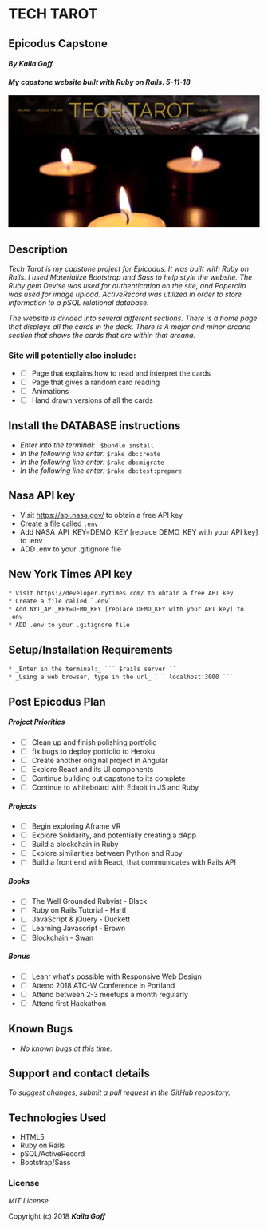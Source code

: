 # TECH TAROT
## Epicodus Capstone

#### _By Kaila Goff_   

#### _My capstone website built with Ruby on Rails. 5-11-18_

<kbd><img src="app/assets/images/screenshot.png"></kbd>

## Description
_Tech Tarot is my capstone project for Epicodus. It was built with Ruby on Rails. I used  Materialize Bootstrap and Sass to help style the website. The Ruby gem Devise was used for authentication on the site, and Paperclip was used for image upload. ActiveRecord was utilized in order to store information to a pSQL relational database._

_The website is divided into several different sections. There is a home page that displays all the cards in the deck. There is A major and minor arcana section that shows the cards that are within that arcana._

### Site will potentially also include:

  * - [ ] Page that explains how to read and interpret the cards
  * - [ ] Page that gives a random card reading
  * - [ ] Animations
  * - [ ] Hand drawn versions of all the cards

## Install the DATABASE instructions

  * _Enter into the terminal:_ ``` $bundle install```
  * _In the following line enter:_ ```$rake db:create```
  * _In the following line enter:_ ```$rake db:migrate```
  * _In the following line enter:_ ```$rake db:test:prepare```

## Nasa API key

  * Visit https://api.nasa.gov/ to obtain a free API key
  * Create a file called `.env`
  * Add NASA_API_KEY=DEMO_KEY [replace DEMO_KEY with your API key] to .env
  * ADD .env to your .gitignore file

## New York Times API key

    * Visit https://developer.nytimes.com/ to obtain a free API key
    * Create a file called `.env`
    * Add NYT_API_KEY=DEMO_KEY [replace DEMO_KEY with your API key] to .env
    * ADD .env to your .gitignore file


## Setup/Installation Requirements

    * _Enter in the terminal:_ ``` $rails server```
    * _Using a web browser, type in the url_ ``` localhost:3000 ```


## Post Epicodus Plan

##### Project Priorities
  * - [ ] Clean up and finish polishing portfolio
  * - [ ] fix bugs to deploy portfolio to Heroku
  * - [ ] Create another original project in Angular
  * - [ ] Explore React and its UI components
  * - [ ] Continue building out capstone to its complete
  * - [ ] Continue to whiteboard with Edabit in JS and Ruby

##### Projects
  * - [ ] Begin exploring Aframe VR
  * - [ ] Explore Solidarity, and potentially creating a dApp
  * - [ ] Build a blockchain in Ruby
  * - [ ] Explore similarities between Python and Ruby
  * - [ ] Build a front end with React, that communicates with Rails API

##### Books
  * - [ ] The Well Grounded Rubyist - Black
  * - [ ] Ruby on Rails Tutorial - Hartl
  * - [ ] JavaScript & jQuery - Duckett
  * - [ ] Learning Javascript - Brown
  * - [ ] Blockchain - Swan

##### Bonus
  * - [ ] Leanr what's possible with Responsive Web Design
  * - [ ] Attend 2018 ATC-W Conference in Portland
  * - [ ] Attend between 2-3 meetups a month regularly
  * - [ ] Attend first Hackathon

## Known Bugs

  * _No known bugs at this time._

## Support and contact details

  _To suggest changes, submit a pull request in the GitHub repository._

## Technologies Used

  * HTML5
  * Ruby on Rails
  * pSQL/ActiveRecord
  * Bootstrap/Sass

### License

  *MIT License*

Copyright (c) 2018 **_Kaila Goff_**
